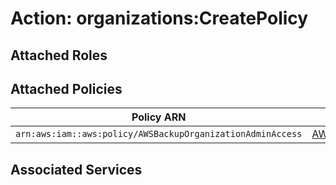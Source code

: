 # Action: organizations:CreatePolicy

## Attached Roles

## Attached Policies

| Policy ARN | Policy Name |
|------------|-------------|
| `arn:aws:iam::aws:policy/AWSBackupOrganizationAdminAccess` | [AWSBackupOrganizationAdminAccess](../policies.md#awsbackuporganizationadminaccess) |

## Associated Services

